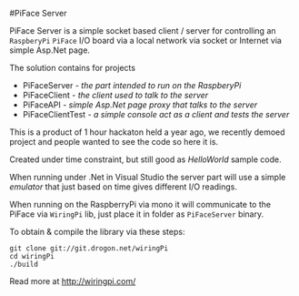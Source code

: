 #PiFace Server

PiFace Server is a simple socket based client / server for controlling an `RaspberyPi` `PiFace` I/O board via a local network via socket or Internet via simple Asp.Net page.

The solution contains for projects
* PiFaceServer - *the part intended to run on the RaspberyPi*
* PiFaceClient - *the client used to talk to the server*
* PiFaceAPI - *simple Asp.Net page proxy that talks to the server*
* PiFaceClientTest - *a simple console act as a client and tests the server*

This is a product of 1 hour hackaton held a year ago, we recently demoed project and people wanted to see the code so here it is.

Created under time constraint, but still good as *HelloWorld* sample code.

When running under .Net in Visual Studio the server part will use a simple *emulator* that just based on time gives different I/O readings.

When running on the RaspberryPi via mono it will communicate to the PiFace via `WiringPi` lib, just place it in folder as `PiFaceServer` binary.

To obtain & compile the library via these steps:
```
git clone git://git.drogon.net/wiringPi
cd wiringPi
./build
```
Read more at http://wiringpi.com/